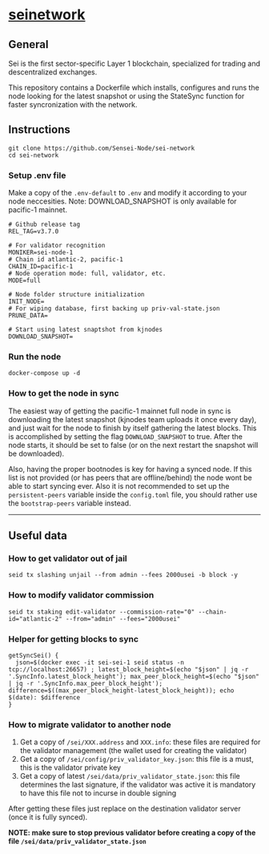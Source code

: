 # [seinetwork](https://www.seinetwork.io/)

## General 

Sei is the first sector-specific Layer 1 blockchain, specialized for trading and descentralized exchanges. 

This repository contains a Dockerfile which installs, configures and runs the node looking for the latest snapshot or using the StateSync function for faster syncronization with the network. 


## Instructions

```
git clone https://github.com/Sensei-Node/sei-network
cd sei-network
``` 

### Setup .env file

Make a copy of the `.env-default` to `.env` and modify it according to your node neccesities. Note: DOWNLOAD_SNAPSHOT is only available for pacific-1 mainnet.

```
# Github release tag
REL_TAG=v3.7.0

# For validator recognition
MONIKER=sei-node-1
# Chain id atlantic-2, pacific-1
CHAIN_ID=pacific-1
# Node operation mode: full, validator, etc.
MODE=full

# Node folder structure initialization
INIT_NODE=
# For wiping database, first backing up priv-val-state.json
PRUNE_DATA=

# Start using latest snaptshot from kjnodes
DOWNLOAD_SNAPSHOT=
```

### Run the node

```
docker-compose up -d
``` 

### How to get the node in sync

The easiest way of getting the pacific-1 mainnet full node in sync is downloading the latest snapshot (kjnodes team uploads it once every day), and just wait for the node to finish by itself gathering the latest blocks.
This is accomplished by setting the flag `DOWNLOAD_SNAPSHOT` to true. After the node starts, it should be set to false (or on the next restart the snapshot will be downloaded).

Also, having the proper bootnodes is key for having a synced node. If this list is not provided (or has peers that are offline/behind) the node wont be able to start syncing ever. Also it is not recommended to set up the `persistent-peers` variable inside the `config.toml` file, you should rather use the `bootstrap-peers` variable instead.

---

## Useful data

### How to get validator out of jail

`seid tx slashing unjail --from admin --fees 2000usei -b block -y`

### How to modify validator commission

`seid tx staking edit-validator --commission-rate="0" --chain-id="atlantic-2" --from="admin" --fees="2000usei"`

### Helper for getting blocks to sync

```
getSyncSei() {
  json=$(docker exec -it sei-sei-1 seid status -n tcp://localhost:26657) ; latest_block_height=$(echo "$json" | jq -r '.SyncInfo.latest_block_height'); max_peer_block_height=$(echo "$json" | jq -r '.SyncInfo.max_peer_block_height'); difference=$((max_peer_block_height-latest_block_height)); echo $(date): $difference
}
```

### How to migrate validator to another node

1. Get a copy of `/sei/XXX.address` and `XXX.info`: these files are required for the validator management (the wallet used for creating the validator)
2. Get a copy of `/sei/config/priv_validator_key.json`: this file is a must, this is the validator private key
3. Get a copy of latest `/sei/data/priv_validator_state.json`: this file determines the last signature, if the validator was active it is mandatory to have this file not to incurse in double signing

After getting these files just replace on the destination validator server (once it is fully synced). 

**NOTE: make sure to stop previous validator before creating a copy of the file `/sei/data/priv_validator_state.json`**
